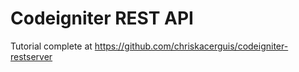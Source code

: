 # Codeigniter REST API
Tutorial complete at https://github.com/chriskacerguis/codeigniter-restserver

